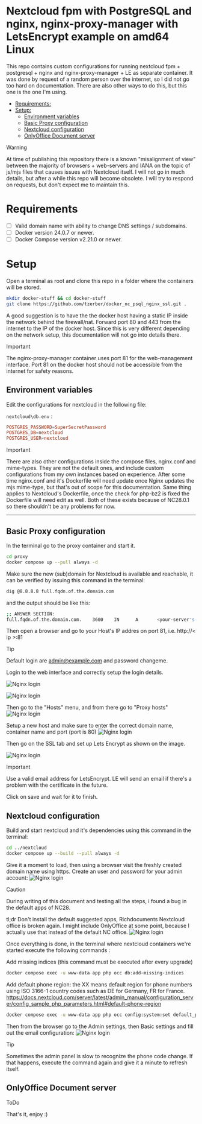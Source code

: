 

# Nextcloud fpm with PostgreSQL and nginx, nginx-proxy-manager with LetsEncrypt example on amd64 Linux 

This repo contains custom configurations for running nextcloud fpm + postgresql + nginx and nginx-proxy-manager + LE as separate container. It was done by request of a random person over the internet, so I did not go too hard on documentation. There are also other ways to do this, but this one is the one I'm using.

- [Requirements:](#requirements)
- [Setup:](#setup)
  - [Environment variables](#environment-variables)
  - [Basic Proxy configuration](#basic-proxy-configuration)
  - [Nextcloud configuration](#nextcloud-configuration)
  - [OnlyOffice Document server](#onlyoffice-document-server)

> [!WARNING]  
> At time of publishing this repository there is a known "misalignment of view" between the majority of browsers + web-servers and IANA on the topic of js/mjs files that causes issues with Nextcloud itself. I will not go in much details, but after a while this repo will become obsolete. I will try to respond on requests, but don't expect me to maintain this.

# Requirements
- [ ] Valid domain name with ability to change DNS settings / subdomains.
- [ ] Docker version 24.0.7 or newer.
- [ ] Docker Compose version v2.21.0 or newer.

# Setup
Open a terminal as root and clone this repo in a folder where the containers will be stored. 

```bash
mkdir docker-stuff && cd docker-stuff
git clone https://github.com/tzerber/docker_nc_psql_nginx_ssl.git .
```

A good suggestion is to have the the docker host having a static IP inside the network behind the firewall/nat. Forward port 80 and 443 from the internet to the IP of the docker host. Since this is very different depending on the network setup, this documentation will not go into details there.

> [!IMPORTANT] 
>The nginx-proxy-manager container uses port 81 for the web-management interface. 
> Port 81 on the docker host should not be accessible from the internet for safety reasons.

## Environment variables
Edit the configurations for nextcloud in the following file:

`nextcloud\db.env` : 

```conf
POSTGRES_PASSWORD=SuperSecretPassword
POSTGRES_DB=nextcloud
POSTGRES_USER=nextcloud
```
> [!IMPORTANT]  
> There are also other configurations inside the compose files, nginx.conf and mime-types. They are not the default ones, and include custom configurations from my own instances based on experience. After some time nginx.conf and it's Dockerfile will need update once Nginx updates the mjs mime-type, but that's out of scope for this documentation. Same thing applies to Nextcloud's Dockerfile, once the check for php-bz2 is fixed the Dockerfile will need edit as well. Both of these exists because of NC28.0.1 so there shouldn't be any problems for now. 
---
## Basic Proxy configuration

In the terminal go to the proxy container and start it.
```bash 
cd proxy
docker compose up --pull always -d
```
Make sure the new (sub)domain for Nextcloud is available and reachable, it can be verified by issuing this command in the terminal: 
```bash
dig @8.8.8.8 full.fqdn.of.the.domain.com
```

and the output should be like this:

``` bash
;; ANSWER SECTION:
full.fqdn.of.the.domain.com.    3600    IN      A       <your-server's-ip>
```

Then open a browser and go to your Host's IP addres on port 81, i.e. http://< ip >:81


> [!TIP]
> Default login are admin@example.com and password changeme.

Login to the web interface and correctly setup the login details.

![Nginx login](/media/nginx-1.png?raw=true "User")

![Nginx login](/media/nginx-2.png?raw=true "Pass")

Then go to the "Hosts" menu, and from there go to "Proxy hosts"
![Nginx login](/media/nginx-3.png?raw=true "Host")

Setup a new host and make sure to enter the correct domain name, container name and port (port is 80) 
![Nginx login](/media/nginx-4.png?raw=true "NewHost")

Then go on the SSL tab and set up Lets Encrypt as shown on the image.

![Nginx login](/media/nginx-5.png?raw=true "SSL")


> [!IMPORTANT]  
> Use a valid email address for LetsEncrypt. LE will send an email if there's a problem with the certificate in the future.

Click on save and wait for it to finish. 


## Nextcloud configuration
Build and start nextcloud and it's dependencies using this command in the terminal:

```bash 
cd ../nextcloud
docker compose up --build --pull always -d
```

Give it a moment to load, then using a browser visit the freshly created domain name using https. Create an user and password for your admin account:
![Nginx login](/media/nc-1.png?raw=true "NC1")

> [!CAUTION]
> During writing of this document and testing all the steps, i found a bug in the default apps of NC28.
>
> tl;dr Don't install the default suggested apps, Richdocuments Nextcloud office is broken again. I might include OnlyOffice at some point, because I actually use that instead of the default NC office.
![Nginx login](/media/nc-3.png?raw=true "NC3")

Once everything is done, in the terminal where nextcloud containers we're started execute the following commands :

Add missing indices (this command must be executed after every upgrade)
```bash
docker compose exec -u www-data app php occ db:add-missing-indices
```
Add default phone region:
the XX means default region for phone numbers using ISO 3166-1 country codes such as DE for Germany, FR for France. 
https://docs.nextcloud.com/server/latest/admin_manual/configuration_server/config_sample_php_parameters.html#default-phone-region

```bash
docker compose exec -u www-data app php occ config:system:set default_phone_region --value="XX"
```

Then from the browser go to the Admin settings, then Basic settings and fill out the email configuration:
![Nginx login](/media/nc-4.png?raw=true "NC4")

> [!TIP]
> Sometimes the admin panel is slow to recognize the phone code change. If that happens, execute the command again and give it a minute to refresh itself.

## OnlyOffice Document server
ToDo

That's it, enjoy :)
